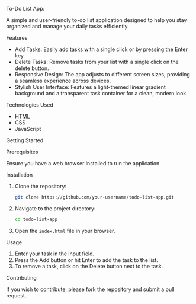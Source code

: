 To-Do List App:

A simple and user-friendly to-do list application designed to help you stay organized and manage your daily tasks efficiently.

Features

- Add Tasks: Easily add tasks with a single click or by pressing the Enter key.
- Delete Tasks: Remove tasks from your list with a single click on the delete button.
- Responsive Design: The app adjusts to different screen sizes, providing a seamless experience across devices.
- Stylish User Interface: Features a light-themed linear gradient background and a transparent task container for a clean, modern look.

Technologies Used
- HTML
- CSS
- JavaScript

Getting Started

Prerequisites

Ensure you have a web browser installed to run the application.

Installation

1. Clone the repository:
   ```bash
   git clone https://github.com/your-username/todo-list-app.git

2. Navigate to the project directory:
   ```bash
   cd todo-list-app
3. Open the `index.html` file in your browser.

Usage

1. Enter your task in the input field.
2. Press the Add button or hit Enter to add the task to the list.
3. To remove a task, click on the Delete button next to the task.

Contributing

If you wish to contribute, please fork the repository and submit a pull request.

